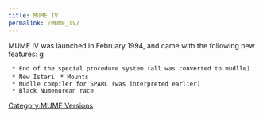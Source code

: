 ```yaml
---
title: MUME IV
permalink: /MUME_IV/
---
```


MUME IV was launched in February 1994, and came with the following new
features: <nowiki>g

` * End of the special procedure system (all was converted to mudlle)`
` * New Istari`
` * Mounts`
` * Mudlle compiler for SPARC (was interpreted earlier)`
` * Black Numenorean race  `

</pre>

[Category:MUME Versions](Category:MUME_Versions "wikilink")
